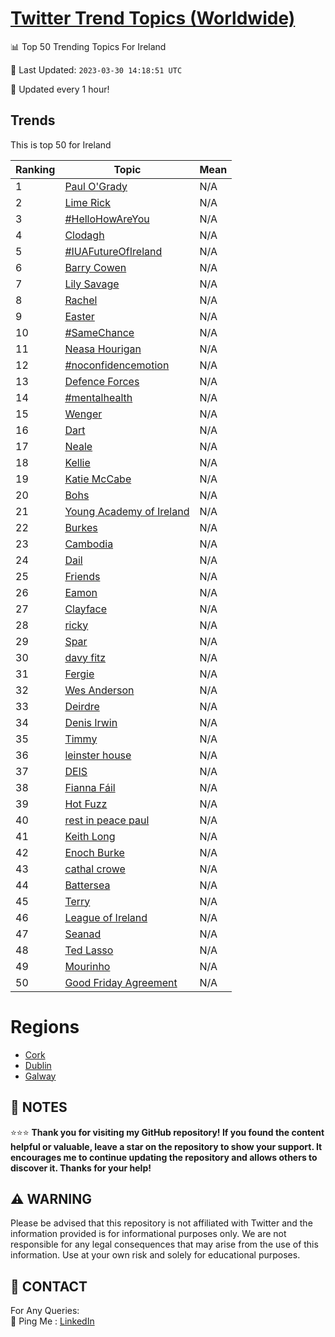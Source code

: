 [Twitter Trend Topics (Worldwide)](https://github.com/ErcinDedeoglu/Twitter-Trend-Topics)
==========


📊 Top 50 Trending Topics For Ireland

📆 Last Updated: `2023-03-30 14:18:51 UTC`

🔧 Updated every 1 hour!


## Trends

This is top 50 for Ireland

| Ranking | Topic | Mean |
| ------- | ------------ | ------------ |
| 1 | [Paul O'Grady](http://twitter.com/search?q=Paul+O%27Grady) | N/A |
| 2 | [Lime Rick](http://twitter.com/search?q=Lime+Rick) | N/A |
| 3 | [#HelloHowAreYou](http://twitter.com/search?q=%23HelloHowAreYou) | N/A |
| 4 | [Clodagh](http://twitter.com/search?q=Clodagh) | N/A |
| 5 | [#IUAFutureOfIreland](http://twitter.com/search?q=%23IUAFutureOfIreland) | N/A |
| 6 | [Barry Cowen](http://twitter.com/search?q=Barry+Cowen) | N/A |
| 7 | [Lily Savage](http://twitter.com/search?q=Lily+Savage) | N/A |
| 8 | [Rachel](http://twitter.com/search?q=Rachel) | N/A |
| 9 | [Easter](http://twitter.com/search?q=Easter) | N/A |
| 10 | [#SameChance](http://twitter.com/search?q=%23SameChance) | N/A |
| 11 | [Neasa Hourigan](http://twitter.com/search?q=Neasa+Hourigan) | N/A |
| 12 | [#noconfidencemotion](http://twitter.com/search?q=%23noconfidencemotion) | N/A |
| 13 | [Defence Forces](http://twitter.com/search?q=Defence+Forces) | N/A |
| 14 | [#mentalhealth](http://twitter.com/search?q=%23mentalhealth) | N/A |
| 15 | [Wenger](http://twitter.com/search?q=Wenger) | N/A |
| 16 | [Dart](http://twitter.com/search?q=Dart) | N/A |
| 17 | [Neale](http://twitter.com/search?q=Neale) | N/A |
| 18 | [Kellie](http://twitter.com/search?q=Kellie) | N/A |
| 19 | [Katie McCabe](http://twitter.com/search?q=Katie+McCabe) | N/A |
| 20 | [Bohs](http://twitter.com/search?q=Bohs) | N/A |
| 21 | [Young Academy of Ireland](http://twitter.com/search?q=Young+Academy+of+Ireland) | N/A |
| 22 | [Burkes](http://twitter.com/search?q=Burkes) | N/A |
| 23 | [Cambodia](http://twitter.com/search?q=Cambodia) | N/A |
| 24 | [Dail](http://twitter.com/search?q=Dail) | N/A |
| 25 | [Friends](http://twitter.com/search?q=Friends) | N/A |
| 26 | [Eamon](http://twitter.com/search?q=Eamon) | N/A |
| 27 | [Clayface](http://twitter.com/search?q=Clayface) | N/A |
| 28 | [ricky](http://twitter.com/search?q=ricky) | N/A |
| 29 | [Spar](http://twitter.com/search?q=Spar) | N/A |
| 30 | [davy fitz](http://twitter.com/search?q=davy+fitz) | N/A |
| 31 | [Fergie](http://twitter.com/search?q=Fergie) | N/A |
| 32 | [Wes Anderson](http://twitter.com/search?q=Wes+Anderson) | N/A |
| 33 | [Deirdre](http://twitter.com/search?q=Deirdre) | N/A |
| 34 | [Denis Irwin](http://twitter.com/search?q=Denis+Irwin) | N/A |
| 35 | [Timmy](http://twitter.com/search?q=Timmy) | N/A |
| 36 | [leinster house](http://twitter.com/search?q=leinster+house) | N/A |
| 37 | [DEIS](http://twitter.com/search?q=DEIS) | N/A |
| 38 | [Fianna Fáil](http://twitter.com/search?q=Fianna+F%c3%a1il) | N/A |
| 39 | [Hot Fuzz](http://twitter.com/search?q=Hot+Fuzz) | N/A |
| 40 | [rest in peace paul](http://twitter.com/search?q=rest+in+peace+paul) | N/A |
| 41 | [Keith Long](http://twitter.com/search?q=Keith+Long) | N/A |
| 42 | [Enoch Burke](http://twitter.com/search?q=Enoch+Burke) | N/A |
| 43 | [cathal crowe](http://twitter.com/search?q=cathal+crowe) | N/A |
| 44 | [Battersea](http://twitter.com/search?q=Battersea) | N/A |
| 45 | [Terry](http://twitter.com/search?q=Terry) | N/A |
| 46 | [League of Ireland](http://twitter.com/search?q=League+of+Ireland) | N/A |
| 47 | [Seanad](http://twitter.com/search?q=Seanad) | N/A |
| 48 | [Ted Lasso](http://twitter.com/search?q=Ted+Lasso) | N/A |
| 49 | [Mourinho](http://twitter.com/search?q=Mourinho) | N/A |
| 50 | [Good Friday Agreement](http://twitter.com/search?q=Good+Friday+Agreement) | N/A |



# Regions

* [Cork](</Ireland/Cork.md>)
* [Dublin](</Ireland/Dublin.md>)
* [Galway](</Ireland/Galway.md>)



## 📝 NOTES

⭐⭐⭐ **Thank you for visiting my GitHub repository! If you found the content helpful or valuable, leave a star on the repository to show your support. It encourages me to continue updating the repository and allows others to discover it. Thanks for your help!**


## ⚠️ WARNING

Please be advised that this repository is not affiliated with Twitter and the information provided is for informational purposes only. We are not responsible for any legal consequences that may arise from the use of this information. Use at your own risk and solely for educational purposes.


## 📨 CONTACT

 For Any Queries:  
            🏓 Ping Me : [LinkedIn](https://www.linkedin.com/in/ercindedeoglu/)
